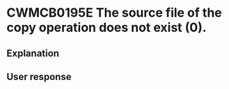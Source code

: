 # CWMCB0195E The source file of the copy operation does not exist (0).

## Explanation

## User response